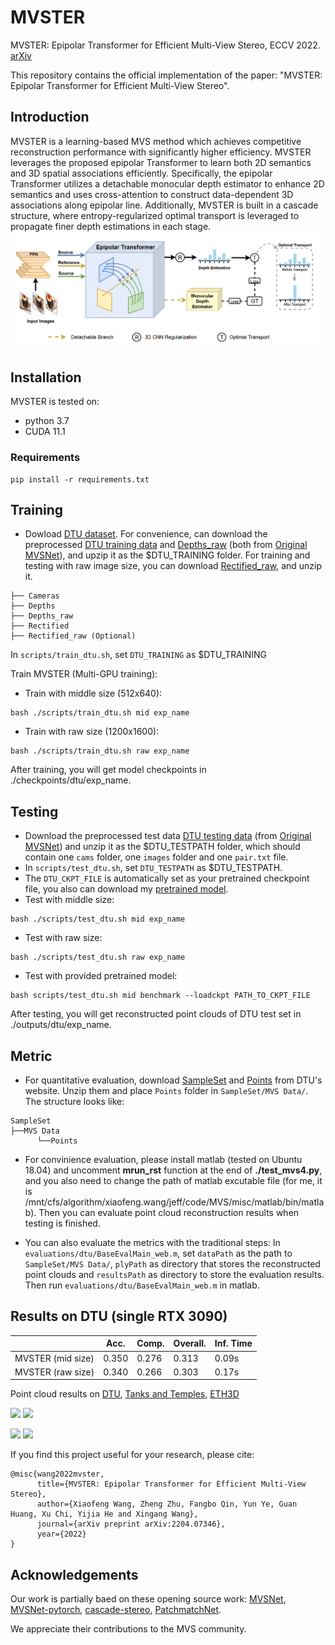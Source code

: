 # MVSTER
MVSTER: Epipolar Transformer for Efficient Multi-View Stereo, ECCV 2022. [arXiv](https://arxiv.org/abs/2204.07346)

This repository contains the official implementation of the paper: "MVSTER: Epipolar Transformer for Efficient Multi-View Stereo".


## Introduction
MVSTER is a learning-based MVS method which achieves competitive reconstruction performance with significantly higher efficiency. MVSTER leverages the proposed epipolar Transformer to learn both 2D semantics and 3D spatial associations efficiently. Specifically, the epipolar Transformer utilizes a detachable monocular depth estimator to enhance 2D semantics and uses cross-attention to construct data-dependent 3D associations along epipolar line. Additionally, MVSTER is built in a cascade structure, where entropy-regularized optimal transport is leveraged to propagate finer depth estimations in each stage.
![](img/arch.png)



## Installation
MVSTER is tested on:
* python 3.7
* CUDA 11.1
### Requirements
```
pip install -r requirements.txt
```

## Training
* Dowload [DTU dataset](https://roboimagedata.compute.dtu.dk/). For convenience, can download the preprocessed [DTU training data](https://drive.google.com/file/d/1eDjh-_bxKKnEuz5h-HXS7EDJn59clx6V/view)
 and [Depths_raw](https://virutalbuy-public.oss-cn-hangzhou.aliyuncs.com/share/cascade-stereo/CasMVSNet/dtu_data/dtu_train_hr/Depths_raw.zip) 
 (both from [Original MVSNet](https://github.com/YoYo000/MVSNet)), and upzip it as the $DTU_TRAINING folder. For training and testing with raw image size, you can download [Rectified_raw](http://roboimagedata2.compute.dtu.dk/data/MVS/Rectified.zip), and unzip it.

```                
├── Cameras    
├── Depths
├── Depths_raw   
├── Rectified
├── Rectified_raw (Optional)                                      
```
In ``scripts/train_dtu.sh``, set ``DTU_TRAINING`` as $DTU_TRAINING

Train MVSTER (Multi-GPU training): 
* Train with middle size (512x640):
```
bash ./scripts/train_dtu.sh mid exp_name
```
* Train with raw size (1200x1600):
```
bash ./scripts/train_dtu.sh raw exp_name
```
After training, you will get model checkpoints in ./checkpoints/dtu/exp_name.

## Testing
* Download the preprocessed test data [DTU testing data](https://drive.google.com/open?id=135oKPefcPTsdtLRzoDAQtPpHuoIrpRI_) (from [Original MVSNet](https://github.com/YoYo000/MVSNet)) and unzip it as the $DTU_TESTPATH folder, which should contain one ``cams`` folder, one ``images`` folder and one ``pair.txt`` file.
* In ``scripts/test_dtu.sh``, set ``DTU_TESTPATH`` as $DTU_TESTPATH.
* The ``DTU_CKPT_FILE`` is automatically set as your pretrained checkpoint file, you also can download my [pretrained model](https://github.com/JeffWang987/MVSTER/releases/tag/dtu_ckpt).
* Test with middle size:
```
bash ./scripts/test_dtu.sh mid exp_name
```
* Test with raw size:
```
bash ./scripts/test_dtu.sh raw exp_name
```
* Test with provided pretrained model:
```
bash scripts/test_dtu.sh mid benchmark --loadckpt PATH_TO_CKPT_FILE
```
After testing, you will get reconstructed point clouds of DTU test set in ./outputs/dtu/exp_name.

## Metric
* For quantitative evaluation, download [SampleSet](http://roboimagedata.compute.dtu.dk/?page_id=36) and [Points](http://roboimagedata.compute.dtu.dk/?page_id=36) from DTU's website. Unzip them and place `Points` folder in `SampleSet/MVS Data/`. The structure looks like:
```
SampleSet
├──MVS Data
      └──Points
```
* For convinience evaluation, please install matlab (tested on Ubuntu 18.04) and uncomment **mrun_rst** function at the end of **./test_mvs4.py**, and you also need to change the path of matlab excutable file (for me, it is /mnt/cfs/algorithm/xiaofeng.wang/jeff/code/MVS/misc/matlab/bin/matlab). Then you can evaluate point cloud reconstruction results when testing is finished.

* You can also evaluate the metrics with the traditional steps:
In ``evaluations/dtu/BaseEvalMain_web.m``, set `dataPath` as the path to `SampleSet/MVS Data/`, `plyPath` as directory that stores the reconstructed point clouds and `resultsPath` as directory to store the evaluation results. Then run ``evaluations/dtu/BaseEvalMain_web.m`` in matlab.

## Results on DTU (single RTX 3090)
|                       | Acc.   | Comp.  | Overall. | Inf. Time |
|-----------------------|--------|--------|----------|-----------|
| MVSTER (mid size)     | 0.350  | 0.276  | 0.313    |    0.09s  |
| MVSTER (raw size)     | 0.340  | 0.266  | 0.303    |    0.17s  |

Point cloud results on [DTU](https://github.com/JeffWang987/MVSTER/releases/tag/DTU_ply), [Tanks and Temples](https://github.com/JeffWang987/MVSTER/releases/tag/T%26T_ply), [ETH3D](https://github.com/JeffWang987/MVSTER/releases/tag/ETH3D_ply)

![](img/vegetables.gif) ![](img/house.gif) 

![](img/sculpture.gif) ![](img/rabit.gif)


If you find this project useful for your research, please cite: 
```
@misc{wang2022mvster,
      title={MVSTER: Epipolar Transformer for Efficient Multi-View Stereo}, 
      author={Xiaofeng Wang, Zheng Zhu, Fangbo Qin, Yun Ye, Guan Huang, Xu Chi, Yijia He and Xingang Wang},
      journal={arXiv preprint arXiv:2204.07346},
      year={2022}
}
```


## Acknowledgements
Our work is partially baed on these opening source work: [MVSNet](https://github.com/YoYo000/MVSNet), [MVSNet-pytorch](https://github.com/xy-guo/MVSNet_pytorch), [cascade-stereo](https://github.com/alibaba/cascade-stereo), [PatchmatchNet](https://github.com/FangjinhuaWang/PatchmatchNet).

We appreciate their contributions to the MVS community.
